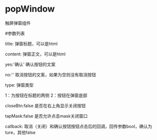 # popWindow
触屏弹窗组件

#参数列表

title:
弹窗标题，可以是html

content:
弹窗正文，可以是html

yes:'确认'
确认按钮的文案

no:''
取消按钮的文案，如果为空则没有取消按钮

type:
弹窗类型

1：为按钮在标题的两侧
2：按钮在弹窗底部

closeBtn:false
是否在右上角显示关闭按钮

tapMask:false
是否允许点击mask关闭窗口

callback:
取消（关闭）和确认按钮按钮点击后的回调，回传参数bool，确认为ture，其他false
